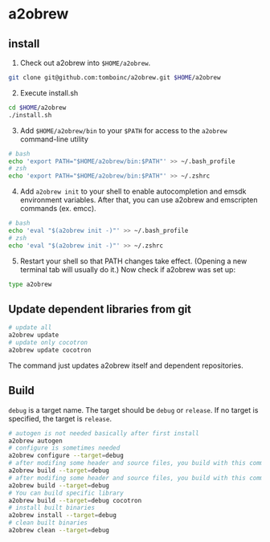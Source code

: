 # a2obrew

## install

1. Check out a2obrew into `$HOME/a2obrew`.

```sh
git clone git@github.com:tomboinc/a2obrew.git $HOME/a2obrew
```

2. Execute install.sh

```sh
cd $HOME/a2obrew
./install.sh
```

3. Add `$HOME/a2obrew/bin` to your `$PATH` for access to the `a2obrew` command-line utility

```sh
# bash
echo 'export PATH="$HOME/a2obrew/bin:$PATH"' >> ~/.bash_profile
# zsh
echo 'export PATH="$HOME/a2obrew/bin:$PATH"' >> ~/.zshrc
```

4. Add `a2obrew init` to your shell to enable autocompletion and emsdk environment variables. After that, you can use a2obrew and emscripten commands (ex. emcc).

```sh
# bash
echo 'eval "$(a2obrew init -)"' >> ~/.bash_profile
# zsh
echo 'eval "$(a2obrew init -)"' >> ~/.zshrc
```

5. Restart your shell so that PATH changes take effect. (Opening a new
  terminal tab will usually do it.) Now check if a2obrew was set up:

```sh
type a2obrew
```

## Update dependent libraries from git

```sh
# update all
a2obrew update
# update only cocotron
a2obrew update cocotron
```

The command just updates a2obrew itself and dependent repositories.

## Build

`debug` is a target name. The target should be `debug` or `release`. If no target is specified, the target is `release`.


```sh
# autogen is not needed basically after first install
a2obrew autogen
# configure is sometimes needed
a2obrew configure --target=debug
# after modifing some header and source files, you build with this command
a2obrew build --target=debug
# after modifing some header and source files, you build with this command
a2obrew build --target=debug
# You can build specific library
a2obrew build --target=debug cocotron
# install built binaries
a2obrew install --target=debug
# clean built binaries
a2obrew clean --target=debug
```
